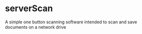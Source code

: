 serverScan
==========

A simple one button scanning software intended to scan and save documents on a network drive